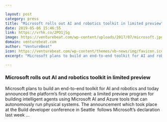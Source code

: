 ```yaml
---

layout: post
category: press
title: "Microsoft rolls out AI and robotics toolkit in limited preview"
date: 2019-05-06 15:46:55
link: https://vrhk.co/2PO1jSg
image: https://venturebeat.com/wp-content/uploads/2017/07/microsoft.jpg?w=1200&strip=all
domain: venturebeat.com
author: "VentureBeat"
icon: https://venturebeat.com/wp-content/themes/vb-news/img/favicon.ico
excerpt: "Microsoft plans to build an end-to-end toolkit for AI and robotics and today announced the platform’s first component: a limited preview program for building intelligent agents using Microsoft AI and Azure tools that can autonomously run physical systems. The announcement which took place at the Build developer conference in Seattle  follows Microsoft’s declaration last week …"

---
```


### Microsoft rolls out AI and robotics toolkit in limited preview

Microsoft plans to build an end-to-end toolkit for AI and robotics and today announced the platform’s first component: a limited preview program for building intelligent agents using Microsoft AI and Azure tools that can autonomously run physical systems. The announcement which took place at the Build developer conference in Seattle  follows Microsoft’s declaration last week …
